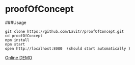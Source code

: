 # proofOfConcept


###Usage

```
git clone https://github.com/Lavitr/proofOfConcept.git
cd proofOfConcept
npm install
npm start
open http://localhost:8080  (should start automatically )
```

[Online DEMO](https://master.d18p3wa3dj0xth.amplifyapp.com/)